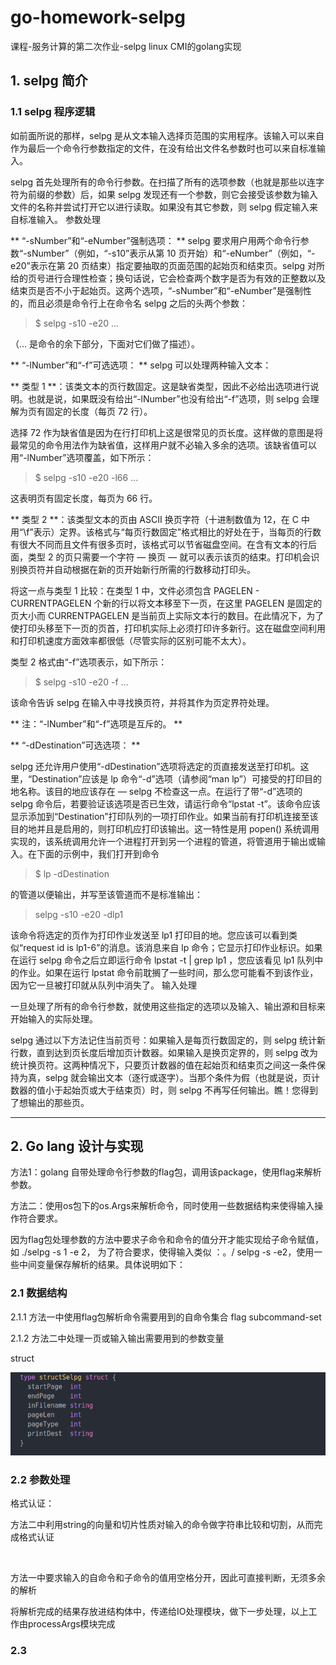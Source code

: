 # go-homework-selpg
课程-服务计算的第二次作业-selpg linux CMI的golang实现

## 1. selpg 简介

### 1.1 selpg 程序逻辑

如前面所说的那样，selpg 是从文本输入选择页范围的实用程序。该输入可以来自作为最后一个命令行参数指定的文件，在没有给出文件名参数时也可以来自标准输入。

selpg 首先处理所有的命令行参数。在扫描了所有的选项参数（也就是那些以连字符为前缀的参数）后，如果 selpg 发现还有一个参数，则它会接受该参数为输入文件的名称并尝试打开它以进行读取。如果没有其它参数，则 selpg 假定输入来自标准输入。
参数处理

** “-sNumber”和“-eNumber”强制选项： **
selpg 要求用户用两个命令行参数“-sNumber”（例如，“-s10”表示从第 10 页开始）和“-eNumber”（例如，“-e20”表示在第 20 页结束）指定要抽取的页面范围的起始页和结束页。selpg 对所给的页号进行合理性检查；换句话说，它会检查两个数字是否为有效的正整数以及结束页是否不小于起始页。这两个选项，“-sNumber”和“-eNumber”是强制性的，而且必须是命令行上在命令名 selpg 之后的头两个参数：

> $ selpg -s10 -e20 ...

（... 是命令的余下部分，下面对它们做了描述）。

** “-lNumber”和“-f”可选选项： **
selpg 可以处理两种输入文本：

** 类型 1 **：该类文本的页行数固定。这是缺省类型，因此不必给出选项进行说明。也就是说，如果既没有给出“-lNumber”也没有给出“-f”选项，则 selpg 会理解为页有固定的长度（每页 72 行）。

选择 72 作为缺省值是因为在行打印机上这是很常见的页长度。这样做的意图是将最常见的命令用法作为缺省值，这样用户就不必输入多余的选项。该缺省值可以用“-lNumber”选项覆盖，如下所示：

> $ selpg -s10 -e20 -l66 ...

这表明页有固定长度，每页为 66 行。

** 类型 2 **：该类型文本的页由 ASCII 换页字符（十进制数值为 12，在 C 中用“\f”表示）定界。该格式与“每页行数固定”格式相比的好处在于，当每页的行数有很大不同而且文件有很多页时，该格式可以节省磁盘空间。在含有文本的行后面，类型 2 的页只需要一个字符 ― 换页 ― 就可以表示该页的结束。打印机会识别换页符并自动根据在新的页开始新行所需的行数移动打印头。

将这一点与类型 1 比较：在类型 1 中，文件必须包含 PAGELEN - CURRENTPAGELEN 个新的行以将文本移至下一页，在这里 PAGELEN 是固定的页大小而 CURRENTPAGELEN 是当前页上实际文本行的数目。在此情况下，为了使打印头移至下一页的页首，打印机实际上必须打印许多新行。这在磁盘空间利用和打印机速度方面效率都很低（尽管实际的区别可能不太大）。

类型 2 格式由“-f”选项表示，如下所示：

> $ selpg -s10 -e20 -f ...

该命令告诉 selpg 在输入中寻找换页符，并将其作为页定界符处理。

** 注：“-lNumber”和“-f”选项是互斥的。 **

** “-dDestination”可选选项： **

selpg 还允许用户使用“-dDestination”选项将选定的页直接发送至打印机。这里，“Destination”应该是 lp 命令“-d”选项（请参阅“man lp”）可接受的打印目的地名称。该目的地应该存在 ― selpg 不检查这一点。在运行了带“-d”选项的 selpg 命令后，若要验证该选项是否已生效，请运行命令“lpstat -t”。该命令应该显示添加到“Destination”打印队列的一项打印作业。如果当前有打印机连接至该目的地并且是启用的，则打印机应打印该输出。这一特性是用 popen() 系统调用实现的，该系统调用允许一个进程打开到另一个进程的管道，将管道用于输出或输入。在下面的示例中，我们打开到命令

> $ lp -dDestination

的管道以便输出，并写至该管道而不是标准输出：

> selpg -s10 -e20 -dlp1

该命令将选定的页作为打印作业发送至 lp1 打印目的地。您应该可以看到类似“request id is lp1-6”的消息。该消息来自 lp 命令；它显示打印作业标识。如果在运行 selpg 命令之后立即运行命令 lpstat -t | grep lp1 ，您应该看见 lp1 队列中的作业。如果在运行 lpstat 命令前耽搁了一些时间，那么您可能看不到该作业，因为它一旦被打印就从队列中消失了。
输入处理

一旦处理了所有的命令行参数，就使用这些指定的选项以及输入、输出源和目标来开始输入的实际处理。

selpg 通过以下方法记住当前页号：如果输入是每页行数固定的，则 selpg 统计新行数，直到达到页长度后增加页计数器。如果输入是换页定界的，则 selpg 改为统计换页符。这两种情况下，只要页计数器的值在起始页和结束页之间这一条件保持为真，selpg 就会输出文本（逐行或逐字）。当那个条件为假（也就是说，页计数器的值小于起始页或大于结束页）时，则 selpg 不再写任何输出。瞧！您得到了想输出的那些页。

<hr>

## 2. Go lang 设计与实现

方法1：golang 自带处理命令行参数的flag包，调用该package，使用flag来解析参数。

方法二：使用os包下的os.Args来解析命令，同时使用一些数据结构来使得输入操作符合要求。

因为flag包处理参数的方法中要求子命令和命令的值分开才能实现给子命令赋值，如 ./selpg -s 1 -e 2， 为了符合要求，使得输入类似 ：。/ selpg -s -e2，使用一些中间变量保存解析的结果。具体说明如下：

### 2.1 数据结构

2.1.1 方法一中使用flag包解析命令需要用到的自命令集合 flag subcommand-set


2.1.2 方法二中处理一页或输入输出需要用到的参数变量

struct

![](https://github.com/jmFang/go-homework-selpg/blob/master/image/struct.png)

### 2.2 参数处理

格式认证：

方法二中利用string的向量和切片性质对输入的命令做字符串比较和切割，从而完成格式认证

![]()

方法一中要求输入的自命令和子命令的值用空格分开，因此可直接判断，无须多余的解析
![]()

将解析完成的结果存放进结构体中，传递给IO处理模块，做下一步处理，以上工作由processArgs模块完成

### 2.3 










